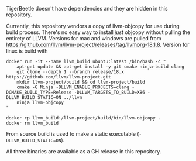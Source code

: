 TigerBeetle doesn't have dependencies and they are hidden in this repository.

Currently, this repository vendors a copy of llvm-objcopy for use during build process. There's no
easy way to install _just_ objcopy without pulling the entirety of LLVM. Versions for mac and windows
are pulled from https://github.com/llvm/llvm-project/releases/tag/llvmorg-18.1.8. Version for linux
is build with

```
docker run -it --name llvm_build ubuntu:latest /bin/bash -c "
    apt-get update && apt-get install -y git cmake ninja-build clang
    git clone --depth 1 --branch release/18.x https://github.com/llvm/llvm-project.git
    mkdir llvm-project/build && cd llvm-project/build
    cmake -G Ninja -DLLVM_ENABLE_PROJECTS=clang -DCMAKE_BUILD_TYPE=Release -DLLVM_TARGETS_TO_BUILD=X86 -DLLVM_BUILD_STATIC=ON ../llvm
    ninja llvm-objcopy
"

docker cp llvm_build:/llvm-project/build/bin/llvm-objcopy .
docker rm llvm_build
```

From source build is used to make a static executable (`-DLLVM_BUILD_STATIC=ON`).

All three binaries are available as a GH release in this repository.
